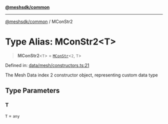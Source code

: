 [**@meshsdk/common**](../README.md)

***

[@meshsdk/common](../globals.md) / MConStr2

# Type Alias: MConStr2\<T\>

> **MConStr2**\<`T`\> = [`MConStr`](MConStr.md)\<`2`, `T`\>

Defined in: [data/mesh/constructors.ts:21](https://github.com/MeshJS/mesh/blob/1abde1553cbd7cf2cf4e40197fc0de9e4a7d0f49/packages/mesh-common/src/data/mesh/constructors.ts#L21)

The Mesh Data index 2 constructor object, representing custom data type

## Type Parameters

### T

`T` = `any`
